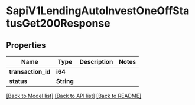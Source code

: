 # SapiV1LendingAutoInvestOneOffStatusGet200Response

## Properties

Name | Type | Description | Notes
------------ | ------------- | ------------- | -------------
**transaction_id** | **i64** |  | 
**status** | **String** |  | 

[[Back to Model list]](../README.md#documentation-for-models) [[Back to API list]](../README.md#documentation-for-api-endpoints) [[Back to README]](../README.md)


